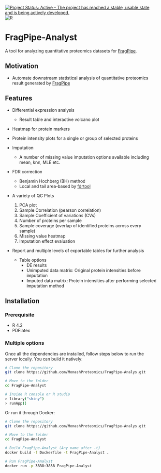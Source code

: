 [![Project Status: Active – The project has reached a stable, usable state and is being actively developed.](https://www.repostatus.org/badges/latest/active.svg)](https://www.repostatus.org/#active)
![R](https://img.shields.io/badge/R-%3E4.2-brightgreen)

# FragPipe-Analyst

A tool for analyzing quantitative proteomics datasets for [FragPipe](https://fragpipe.nesvilab.org/).


## Motivation

- Automate downstream statistical analysis of quantitative proteomics result generated by [FragPipe]((https://fragpipe.nesvilab.org/))

## Features

- Differential expression analysis
  - Result table and interactive volcano plot
- Heatmap for protein markers
- Protein intensity plots for a single or group of selected proteins
- Imputation
  - A number of missing value imputation options available including mean, knn, MLE etc.
- FDR correction
  -   Benjamin Hochberg (BH) method
  -   Local and tail area-based by [fdrtool](http://strimmerlab.org/software/fdrtool/)
- A variety of QC Plots
  1. PCA plot
  2. Sample Correlation (pearson correlation)
  3. Sample Coefficient of variations (CVs)
  4. Number of proteins per sample
  5. Sample coverage (overlap of identified proteins across every sample)
  6. Missing value heatmap
  7. Imputation effect evaluation

- Report and multiple levels of exportable tables for further analysis
  - Table options
    - DE results
    - Unimputed data matrix: Original protein intensities before imputation
    - Imputed data matrix: Protein intensities after performing selected imputation method

## Installation

### Prerequisite
- R 4.2
- PDFlatex
  
### Multiple options
Once all the dependencies are installed, follow steps below to run the server locally.
You can build it natively:

``` sh
# Clone the repository
git clone https://github.com/MonashProteomics/FragPipe-Analys.git

# Move to the folder
cd FragPipe-Analyst

# Inside R console or R studio
> library("shiny")
> runApp()
```

Or run it through Docker:

``` sh
# Clone the repository
git clone https://github.com/MonashProteomics/FragPipe-Analys.git

# Move to the folder
cd FragPipe-Analyst

# Build FragPipe-Analyst (Any name after -t)
docker build -f Dockerfile -t FragPipe-Analyst .

# Run FragPipe-Analyst
docker run -p 3838:3838 FragPipe-Analyst
```
